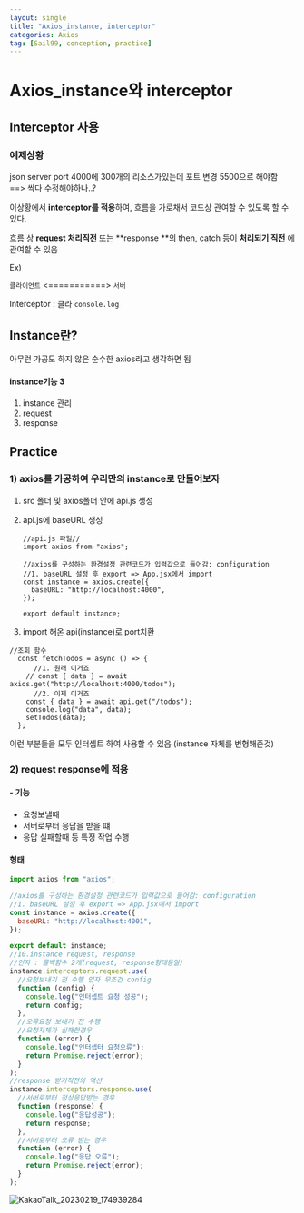 ```yaml
---
layout: single
title: "Axios_instance, interceptor"
categories: Axios
tag: [Sail99, conception, practice]
---
```


# Axios_instance와 interceptor

## Interceptor 사용

### 예제상황

json server port 4000에 300개의 리소스가있는데
포트 변경 5500으로 해야함 ==> 싹다 수정해야하나..?

이상황에서 **interceptor를 적용**하여,
흐름을 가로채서 코드상 관여할 수 있도록 할 수 있다.

흐름 상
**request 처리직전** 또는 **response **의 then, catch 등이 **처리되기 직전** 에 관여할 수 있음

Ex)

`클라이언트` <===========> `서버`

Interceptor : 클라 `console.log`

## Instance란?

아무런 가공도 하지 않은 순수한 axios라고 생각하면 됨

#### instance기능 3

1. instance 관리
2. request
3. response

## Practice

### 1) axios를 가공하여 우리만의 instance로 만들어보자

1. src 폴더 및 axios폴더 안에 api.js 생성

2. api.js에 baseURL 생성

   ```react
   //api.js 파일//
   import axios from "axios";

   //axios를 구성하는 환경설정 관련코드가 입력값으로 들어감: configuration
   //1. baseURL 설정 후 export => App.jsx에서 import
   const instance = axios.create({
     baseURL: "http://localhost:4000",
   });

   export default instance;
   ```

3. import 해온 api(instance)로 port치환

```react
//조회 함수
  const fetchTodos = async () => {
      //1. 원래 이거죠
    // const { data } = await axios.get("http://localhost:4000/todos");
      //2. 이제 이거죠
    const { data } = await api.get("/todos");
    console.log("data", data);
    setTodos(data);
  };
```

이런 부분들을 모두 인터셉트 하여 사용할 수 있음
(instance 자체를 변형해준것)

### 2) request response에 적용

#### - 기능

- 요청보낼때
- 서버로부터 응답을 받을 떄
- 응답 실패할때 등 특정 작업 수행

#### 형태

```js
import axios from "axios";

//axios를 구성하는 환경설정 관련코드가 입력값으로 들어감: configuration
//1. baseURL 설정 후 export => App.jsx에서 import
const instance = axios.create({
  baseURL: "http://localhost:4001",
});

export default instance;
//10.instance request, response
//인자 : 콜백함수 2개(request, response형태동일)
instance.interceptors.request.use(
  //요청보내기 전 수행 인자 무조건 config
  function (config) {
    console.log("인터셉트 요청 성공");
    return config;
  },
  //오류요청 보내기 전 수행
  //요청자체가 실패한경우
  function (error) {
    console.log("인터셉터 요청오류");
    return Promise.reject(error);
  }
);
//response 받기직전의 액션
instance.interceptors.response.use(
  //서버로부터 정상응답받는 경우
  function (response) {
    console.log("응답성공");
    return response;
  },
  //서버로부터 오류 받는 경우
  function (error) {
    console.log("응답 오류");
    return Promise.reject(error);
  }
);
```

![KakaoTalk_20230219_174939284](<{{site.url}}/images/23-02-17-Axios(2)/KakaoTalk_20230219_174939284.png>)
